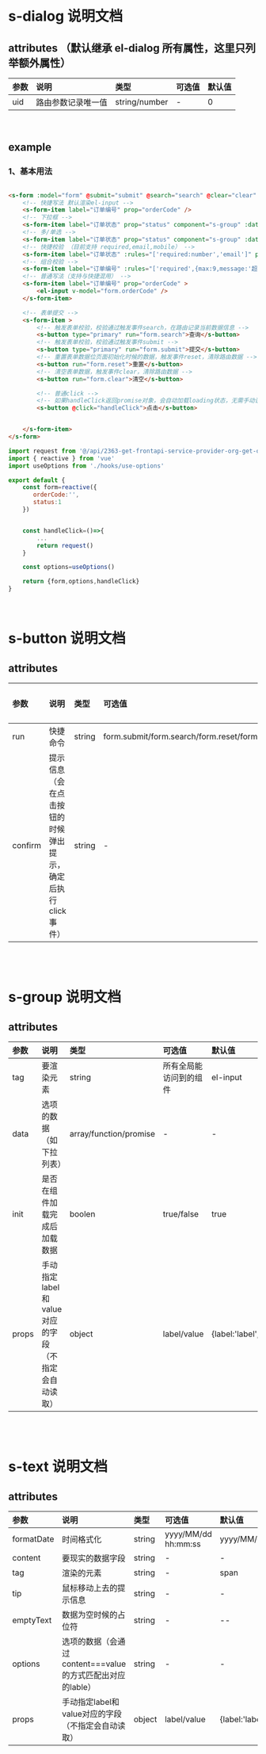 # s-dialog 说明文档


## attributes （默认继承 el-dialog 所有属性，这里只列举额外属性）

| 参数	 | 说明 | 类型	 | 可选值 | 默认值 |
| :-----| :---- | :---- | :---- | :---- |
| uid | 路由参数记录唯一值 | string/number |- |0 |


<br />

## example
### 1、基本用法
```html

<s-form :model="form" @submit="submit" @search="search" @clear="clear" @reset="reset" >
    <!-- 快捷写法 默认渲染el-input -->
    <s-form-item label="订单编号" prop="orderCode" />
    <!-- 下拉框 -->
    <s-form-item label="订单状态" prop="status" component="s-group" :data="options" />
    <!-- 多/单选 -->
    <s-form-item label="订单状态" prop="status" component="s-group" :data="options"  tag="checkbox" />
    <!-- 快捷校验 （目前支持 required,email,mobile） -->
    <s-form-item label="订单状态" :rules="['required:number','email']" prop="status" component="s-group" :data="options" />
    <!-- 组合校验 -->
    <s-form-item label="订单编号" :rules="['required',{max:9,message:'超过最大值'}]" prop="orderCode" />
    <!-- 普通写法（支持与快捷混用） -->
    <s-form-item label="订单编号" prop="orderCode" >
        <el-input v-model="form.orderCode" />
    </s-form-item>

    <!-- 表单提交 -->
    <s-form-item >
        <!-- 触发表单校验，校验通过触发事件search，在路由记录当前数据信息 -->
        <s-button type="primary" run="form.search">查询</s-button>
        <!-- 触发表单校验，校验通过触发事件submit -->
        <s-button type="primary" run="form.submit">提交</s-button>
        <!-- 重置表单数据位页面初始化时候的数据，触发事件reset，清除路由数据 -->
        <s-button run="form.reset">重置</s-button>
        <!-- 清空表单数据，触发事件clear，清除路由数据 -->
        <s-button run="form.clear">清空</s-button>

        <!-- 普通click -->
        <!-- 如果handleClick返回promise对象，会自动加载loading状态，无需手动设置 -->
        <s-button @click="handleClick">点击</s-button>


    </s-form-item>
</s-form>

```
```javascript
import request from '@/api/2363-get-frontapi-service-provider-org-get-orgenum'
import { reactive } from 'vue'
import useOptions from './hooks/use-options'

export default {
    const form=reactive({
       orderCode:'',
       status:1
    })


    const handleClick=()=>{
        ...
        return request()
    }

    const options=useOptions()  

    return {form,options,handleClick}
}

```

</br>

# s-button 说明文档


## attributes

| 参数	 | 说明 | 类型	 | 可选值 | 默认值 |
| :-----| :---- | :---- | :---- | :---- |
| run | 快捷命令 | string |form.submit/form.search/form.reset/form.clear |- |
| confirm | 提示信息（会在点击按钮的时候弹出提示，确定后执行click事件） | string |- |- |


</br>
</br>

# s-group 说明文档


## attributes

| 参数	 | 说明 | 类型	 | 可选值 | 默认值 |
| :-----| :---- | :---- | :---- | :---- |
| tag | 要渲染元素 | string |所有全局能访问到的组件 |el-input |
| data | 选项的数据（如下拉列表） | array/function/promise |- |- |
| init | 是否在组件加载完成后加载数据 | boolen | true/false | true |
| props | 手动指定label和value对应的字段（不指定会自动读取） | object | label/value |  {label:'label',value:'value'}  |

</br>
</br>

# s-text 说明文档


## attributes

| 参数	 | 说明 | 类型	 | 可选值 | 默认值 |
| :-----| :---- | :---- | :---- | :---- |
| formatDate | 时间格式化 | string | yyyy/MM/dd hh:mm:ss | yyyy/MM/dd |
| content | 要现实的数据字段 | string |- |- |
| tag | 渲染的元素 | string | - | span |
| tip | 鼠标移动上去的提示信息 | string | - | - |
| emptyText | 数据为空时候的占位符 | string | - | -- |
| options | 选项的数据（会通过content===value的方式匹配出对应的lable） | string | - | - |
| props | 手动指定label和value对应的字段（不指定会自动读取） | object | label/value |  {label:'label',value:'value'}  |

